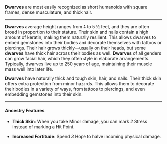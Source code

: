 
**Dwarves** are most easily recognized as short humanoids with square frames, dense musculature, and thick hair.

---- 

**Dwarves** average height ranges from 4 to 5 ½ feet, and they are often broad in proportion to their stature. Their skin and nails contain a high amount of keratin, making them naturally resilient. This allows dwarves to embed gemstones into their bodies and decorate themselves with tattoos or piercings. Their hair grows thickly—usually on their heads, but some **dwarves** have thick hair across their bodies as well. **Dwarves** of all genders can grow facial hair, which they often style in elaborate arrangements. Typically, dwarves live up to 250 years of age, maintaining their muscle mass well into later life.

**Dwarves** have naturally thick and tough skin, hair, and nails. Their thick skin offers extra protection from minor hazards. This allows them to decorate their bodies in a variety of ways, from tattoos to piercings, and even embedding gemstones into their skin. 

----

#### Ancestry Features

* **Thick Skin**: When you take Minor damage, you can mark *2* Stress instead of marking a Hit Point. 

* **Increased Fortitude**: Spend *3* Hope to halve incoming physical damage.
